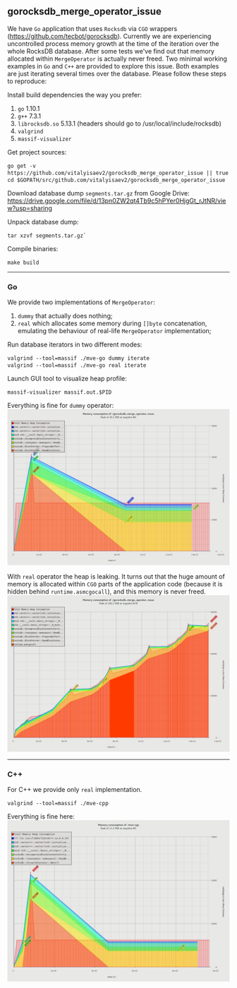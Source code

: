 ## gorocksdb_merge_operator_issue

We have `Go` application that uses `Rocksdb` via `CGO` wrappers (https://github.com/tecbot/gorocksdb). Currently we are experiencing uncontrolled process memory growth at the time of the iteration over the whole RocksDB database. After some tests we've find out that memory allocated within `MergeOperator` is actually never freed. Two minimal working examples in `Go` and `C++` are provided to explore this issue. Both examples are just iterating several times over the database. Please follow these steps to reproduce:

Install build dependencies the way you prefer:
1. `go` 1.10.1
2. `g++` 7.3.1
3. `librocksdb.so` 5.13.1 (headers should go to /usr/local/include/rocksdb)
4. `valgrind`
5. `massif-visualizer`

Get project sources:
```
go get -v https://github.com/vitalyisaev2/gorocksdb_merge_operator_issue || true
cd $GOPATH/src/github.com/vitalyisaev2/gorocksdb_merge_operator_issue
```

Download database dump `segments.tar.gz` from Google Drive:
https://drive.google.com/file/d/13pn0ZW2qt4Tb9c5hPYer0HjgGt_rJtNR/view?usp=sharing

Unpack database dump:
```
tar xzvf segments.tar.gz`
```

Compile binaries:
```
make build
```
____

### Go

We provide two implementations of `MergeOperator`:
1. `dummy` that actually does nothing;
2. `real` which allocates some memory during `[]byte` concatenation, emulating the behaviour of real-life `MergeOperator` implementation;

Run database iterators in two different modes:
```
valgrind --tool=massif ./mve-go dummy iterate
valgrind --tool=massif ./mve-go real iterate
```

Launch GUI tool to visualize heap profile:
```
massif-visualizer massif.out.$PID
```

Everything is fine for `dummy` operator:
![dummy](https://github.com/vitalyisaev2/gorocksdb_merge_operator_issue/blob/master/go/profile.dummy.jpeg)

With `real` operator the heap is leaking. It turns out that the huge amount of memory is allocated within `CGO` parts of the application code (because it is hidden behind `runtime.asmcgocall`), and this memory is never freed.
![real](https://github.com/vitalyisaev2/gorocksdb_merge_operator_issue/blob/master/go/profile.real.jpeg)

____

### C++

For C++ we provide only `real` implementation.
```
valgrind --tool=massif ./mve-cpp
```
Everything is fine here:
![real](https://github.com/vitalyisaev2/gorocksdb_merge_operator_issue/blob/master/cpp/profile.real.jpeg)
